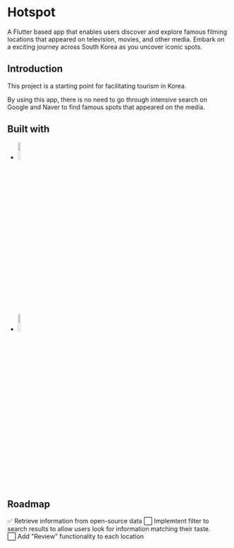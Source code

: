 # Hotspot

A Flutter based app that enables users discover and explore famous filming locations that appeared on television, movies, and other media. Embark on a exciting journey across South Korea as you uncover iconic spots. 

## Introduction

This project is a starting point for facilitating tourism in Korea. 

By using this app, there is no need to go through intensive search on Google and Naver to find famous spots that appeared on the media. 

## Built with
* <code><img width="10%" src="https://www.vectorlogo.zone/logos/flutterio/flutterio-ar21.svg"></code>
* <code><img width="10%" src="https://www.vectorlogo.zone/logos/firebase/firebase-ar21.svg"></code>
          

## Roadmap
✅ Retrieve information from open-source data
⬜ Implemtent filter to search results to allow users look for information matching their taste.  
⬜ Add "Review" functionality to each location 
